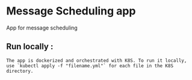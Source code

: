 # Message Scheduling app
App for message scheduling

## Run locally :
    The app is dockerized and orchestrated with K8S. To run it locally, use `kubectl apply -f "filename.yml"` for each file in the K8S directory.
    
